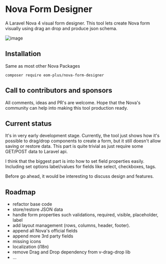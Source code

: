 # Nova Form Designer
A Laravel Nova 4 visual form designer. This tool lets create Nova form visually using drag an drop and produce json schema. 

![image](https://user-images.githubusercontent.com/188766/206865028-7b7748ff-ca61-4daf-bb01-629140f54ade.png)

## Installation
Same as most other Nova Packages

```
composer require eom-plus/nova-form-designer
```
## Call to contributors and sponsors
All comments, ideas and PR's are welcome. Hope that the Nova's community can help into making this tool production ready.

## Current status
It's in very early development stage.  Currently, the tool just shows how it's possible to drag/drop components to create a form, but it still doesn't allow saving or restore data. This part is quite trivial as just require some GET/POST data to Laravel api. 

I think that the biggest part is into how to set field properties easily. Including set options label/values for fields like select, checkboxes, tags.

Before go ahead, it would be interesting to discuss design and features.


## Roadmap
- refactor base code
- store/restore JSON data
- handle form properties such validations, required, visible, placeholder, label
- add layout management (rows, columns, header, footer).
- append all Nova's official fields
- append more 3rd party fields
- missing icons
- localization (i18n)
- remove Drag and Drop dependency from v-drag-drop lib
- ...
